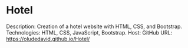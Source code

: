# Hotel
Description: Creation of a hotel website with HTML, CSS, and Bootstrap.
Technologies: HTML, CSS, JavaScript, Bootstrap.
Host: GitHub
URL: https://oludedavid.github.io/Hotel/
